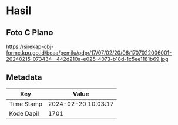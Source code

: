 # Hasil

## Foto C Plano

https://sirekap-obj-formc.kpu.go.id/beaa/pemilu/pdpr/17/07/02/20/06/1707022006001-20240215-073434--442d210a-e025-4073-b18d-1c5ee1181b69.jpg


## Metadata

| Key        | Value               |
| ---------- | ------------------- |
| Time Stamp | 2024-02-20 10:03:17 |
| Kode Dapil | 1701                |



